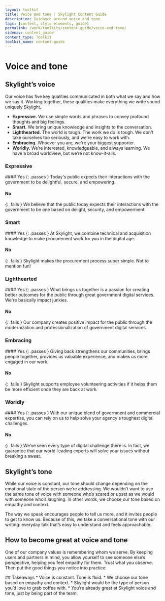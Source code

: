 ```yaml
---
layout: toolkit
title: Voice and tone | Skylight Content Guide
description: Guidance around voice and tone.
tags: [content, style elements, guide]
permalink: /work/toolkits/content-guide/voice-and-tone/
sidenav: content_guide
content_type: Toolkit
toolkit_name: content-guide
---
```


# Voice and tone

## Skylight’s voice

Our voice has five key qualities communicated in both what we say and how we say it. Working together, these qualities make everything we write sound uniquely Skylight.

* **Expressive.** We use simple words and phrases to convey profound thoughts and big feelings.
* **Smart.** We bring unique knowledge and insights to the conversation.
* **Lighthearted.** The world is tough. The work we do is tough. We don't take ourselves too seriously, and we're easy to work with.
* **Embracing.** Whoever you are, we're your biggest supporter.
* **Worldly.** We’re interested, knowledgeable, and always learning. We have a broad worldview, but we’re not know-it-alls.


### Expressive

<div class="example" markdown="1">
#### Yes
{: .passes }
Today's public expects their interactions with the government to be delightful, secure, and empowering.

#### No
{: .fails }
We believe that the public today expects their interactions with the government to be one based on delight, security, and empowerment.
</div>

### Smart

<div class="example" markdown="1">
#### Yes
{: .passes }
At Skylight, we combine technical and acquisition knowledge to make procurement work for you in the digital age.

#### No
{: .fails }
Skylight makes the procurement process super simple. Not to mention fun!
</div>

### Lighthearted

<div class="example" markdown="1">
#### Yes
{: .passes }
What brings us together is a passion for creating better outcomes for the public through great government digital services. We're basically impact junkies.

#### No
{: .fails }
Our company creates positive impact for the public through the modernization and professionalization of government digital services.
</div>

### Embracing

<div class="example" markdown="1">
#### Yes
{: .passes }
Giving back strengthens our communities, brings people together, provides us valuable experience, and makes us more engaged in our work.

#### No
{: .fails }
Skylight supports employee volunteering activities if it helps them be more efficient once they are back at work.
</div>

### Worldly

<div class="example" markdown="1">
#### Yes
{: .passes }
With our unique blend of government and commercial expertise, you can rely on us to help solve your agency's toughest digital challenges.

#### No
{: .fails }
We’ve seen every type of digital challenge there is. In fact, we guarantee that our world-leading experts will solve your issues without breaking a sweat.
</div>

## Skylight’s tone

While our voice is constant, our tone should change depending on the emotional state of the person we’re addressing. We wouldn’t want to use the same tone of voice with someone who’s scared or upset as we would with someone who’s laughing. In other words, we choose our tone based on empathy and context.

The way we speak encourages people to tell us more, and it invites people to get to know us. Because of this, we take a conversational tone with our writing: everyday talk that’s easy to understand and feels approachable.


## How to become great at voice and tone

One of our company values is remembering whom we serve. By keeping users and partners in mind, you allow yourself to see someone else’s perspective, helping you feel empathy for them. Trust what you observe. Then put the good things you notice into practice.

<div class="callout--tip" markdown="1">
## Takeaways
* Voice is constant. Tone is fluid.
* We choose our tone based on empathy and context.
* Skylight would be the type of person you’d love to grab coffee with.
* You’re already great at Skylight voice and tone, just by being part of the team.
</div>
